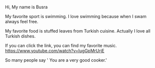 Hi, My name is Busra

My favorite sport is swimming. I love swimming because when I swam always feel free.

My favorite food is stuffed leaves from Turkish cuisine. Actually I love all Turkish dishes.

If you can click the link, you can find my favorite music. https://www.youtube.com/watch?v=IugGpMrUrjE

So many people say ' You are a very good cooker.'
